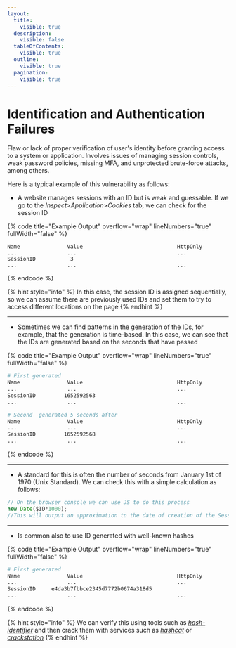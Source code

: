 ```yaml
---
layout:
  title:
    visible: true
  description:
    visible: false
  tableOfContents:
    visible: true
  outline:
    visible: true
  pagination:
    visible: true
---
```


# Identification and Authentication Failures

Flaw or lack of proper verification of user's identity before granting access to a system or application. Involves issues of managing session controls, weak password policies, missing MFA, and unprotected brute-force attacks, among others.

Here is a typical example of this vulnerability as follows:

* A website manages sessions with an ID but is weak and guessable. If we go to the _Inspect>Application>Cookies_ tab, we can check for the session ID

{% code title="Example Output" overflow="wrap" lineNumbers="true" fullWidth="false" %}
```
Name               Value                              HttpOnly
...                ...                                ...
SessionID           3
...                ...                                ...
```
{% endcode %}

{% hint style="info" %}
In this case, the session ID is assigned sequentially, so we can assume there are previously used IDs and set them to try to access different locations on the page
{% endhint %}

***

* Sometimes we can find patterns in the generation of the IDs, for example, that the generation is time-based. In this case, we can see that the IDs are generated based on the seconds that have passed

{% code title="Example Output" overflow="wrap" lineNumbers="true" fullWidth="false" %}
```bash
# First generated
Name               Value                              HttpOnly
...                ...                                ...
SessionID         1652592563
...                ...                                ...

# Second  generated 5 seconds after
Name               Value                              HttpOnly
...                ...                                ...
SessionID         1652592568
...                ...                                ...
```
{% endcode %}

***

* A standard for this is often the number of seconds from January 1st of 1970 (Unix Standard). We can check this with a simple calculation as follows:

```javascript
// On the browser console we can use JS to do this process
new Date($ID*1000);
//This will output an approximation to the date of creation of the Session ID
```

***

* Is common also to use ID generated with well-known hashes

{% code title="Example Output" overflow="wrap" lineNumbers="true" fullWidth="false" %}
```bash
# First generated
Name               Value                              HttpOnly
...                ...                                ...
SessionID     e4da3b7fbbce2345d7772b0674a318d5
...                ...                                ...
```
{% endcode %}

{% hint style="info" %}
We can verify this using tools such as [_hash-identifier_](../../cryptography/tools-and-utilities.md#hash-identifier) and then crack them with services such as [_hashcat_](../../cryptography/tools-and-utilities.md#hashcat) or [_crackstation_](../../cryptography/tools-and-utilities.md#crackstation)
{% endhint %}
